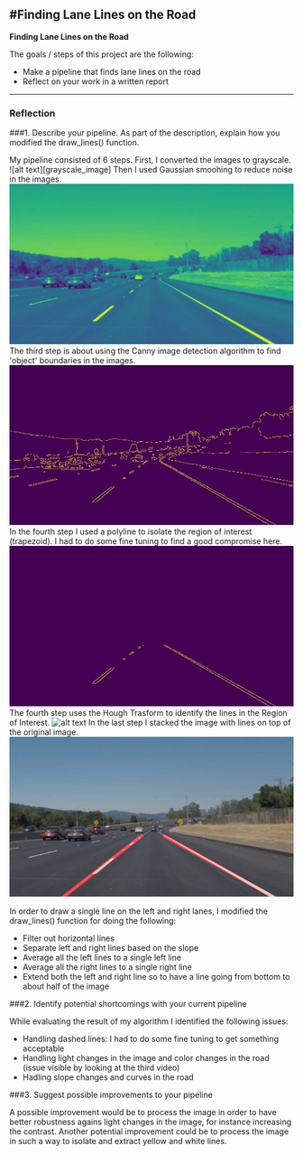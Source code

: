 #**Finding Lane Lines on the Road** 
---

**Finding Lane Lines on the Road**

The goals / steps of this project are the following: 
* Make a pipeline that finds lane lines on the road 
* Reflect on your work in a written report 


[//]: # (Image References)

[greyscale_image]: ./writeup_images/grayscale_image.jpg "Grayscale"
[blur_image]: ./writeup_images/blur_image.jpg "Gaussian smoothing"
[canny_image]: ./writeup_images/canny_image.jpg "Canny Edge Detection"
[masked_image]: ./writeup_images/masked_image.jpg "Region of Interest"
[line_image]: ./writeup_iamges/line_image.jpg "Hough Transform"
[weighted_image]: ./writeup_images/weighted_image.jpg "Final image"

---

### Reflection

###1. Describe your pipeline. As part of the description, explain how you modified the draw_lines() function.

My pipeline consisted of 6 steps. 
First, I converted the images to grayscale. 
![alt text][grayscale_image]
Then I used Gaussian smoohing to reduce noise in the images. 
![alt text][blur_image]
The third step is about using the Canny image detection algorithm to find 'object' boundaries in the images. 
![alt text][canny_image]
In the fourth step I used a polyline to isolate the region of interest (trapezoid). I had to do some fine tuning to find a good compromise here. 
![alt text][masked_image]
The fourth step uses the Hough Trasform to identify the lines in the Region of Interest. 
![alt text][line_image]
In the last step I stacked the image with lines on top of the original image. 
![alt text][weighted_image]

In order to draw a single line on the left and right lanes, I modified the draw_lines() function for doing the following:
* Filter out horizontal lines 
* Separate left and right lines based on the slope 
* Average all the left lines to a single left line 
* Average all the right lines to a single right line 
* Extend both the left and right line so to have a line going from bottom to about half of the image 

###2. Identify potential shortcomings with your current pipeline

While evaluating the result of my algorithm I identified the following issues: 
* Handling dashed lines: I had to do some fine tuning to get something acceptable 
* Handling light changes in the image and color changes in the road (issue visible by looking at the third video) 
* Hadling slope changes and curves in the road 

###3. Suggest possible improvements to your pipeline

A possible improvement would be to process the image in order to have better robustness agains light changes in the image, for instance increasing the contrast. Another potential improvement could be to process the image in such a way to isolate and extract yellow and white lines. 